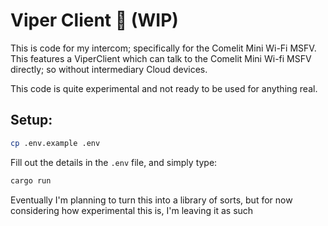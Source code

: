 # Viper Client 👷 (WIP)
This is code for my intercom; specifically for the Comelit Mini Wi-Fi MSFV. This features a ViperClient which can talk to the Comelit Mini Wi-fi MSFV directly; so without intermediary Cloud devices.

This code is quite experimental and not ready to be used for anything real.

## Setup:

```bash
cp .env.example .env
```

Fill out the details in the `.env` file, and simply type:

```bash
cargo run
```

Eventually I'm planning to turn this into a library of sorts, but for now considering how experimental this is, I'm leaving it as such
